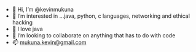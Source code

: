 - 👋 Hi, I’m @kevinmukuna
- 👀 I’m interested in ...java, python, c languages, networking and ethical hacking
- 🌱 I love java 
- 💞️ I’m looking to collaborate on anything that has to do with code
- 📫 mukuna.kevin@gmail.com

<!---
kevinmukuna/kevinmukuna is a ✨ special ✨ repository because its `README.md` (this file) appears on your GitHub profile.
You can click the Preview link to take a look at your changes.

![Anurag's github stats](https://github-readme-stats.vercel.app/api?username=kevinmukuna&count_private=true&theme=radical))

--->

